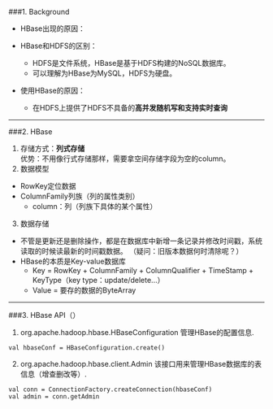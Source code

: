 ###1. Background
- HBase出现的原因：

- HBase和HDFS的区别：  
    - HDFS是文件系统，HBase是基于HDFS构建的NoSQL数据库。 
    - 可以理解为HBase为MySQL，HDFS为硬盘。  
    
- 使用HBase的原因：
    - 在HDFS上提供了HDFS不具备的**高并发随机写和支持实时查询**  
- - -
###2. HBase
1. 存储方式：**列式存储**  
优势：不用像行式存储那样，需要拿空间存储字段为空的column。  
2. 数据模型
- RowKey定位数据
- ColumnFamily列族（列的属性类别）
    - column：列（列族下具体的某个属性）
3. 数据存储
- 不管是更新还是删除操作，都是在数据库中新增一条记录并修改时间戳，系统读取的时候读最新的时间戳数据。
（疑问：旧版本数据何时清除呢？）
- HBase的本质是Key-value数据库
    - Key = RowKey + ColumnFamily + ColumnQualifier + TimeStamp + KeyType（key type：update/delete...）
    - Value = 要存的数据的ByteArray
- - -
###3. HBase API（）
1. org.apache.hadoop.hbase.HBaseConfiguration
管理HBase的配置信息.
```
val hbaseConf = HBaseConfiguration.create()
```
2. org.apache.hadoop.hbase.client.Admin
该接口用来管理HBase数据库的表信息（增查删改等）.
```
val conn = ConnectionFactory.createConnection(hbaseConf)
val admin = conn.getAdmin
```

   

